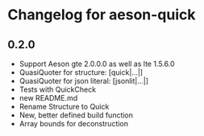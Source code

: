 # Changelog for aeson-quick

## 0.2.0

* Support Aeson gte 2.0.0.0 as well as lte 1.5.6.0
* QuasiQuoter for structure: [quick|...|]
* QuasiQuoter for json literal: [jsonlit|...|]
* Tests with QuickCheck
* new README.md
* Rename Structure to Quick
* New, better defined build function
* Array bounds for deconstruction

